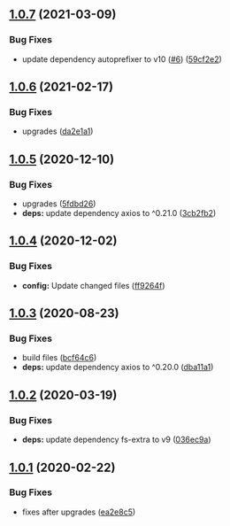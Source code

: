 ## [1.0.7](https://github.com/dword-design/atomizer-plugin-autoprefixer/compare/v1.0.6...v1.0.7) (2021-03-09)


### Bug Fixes

* update dependency autoprefixer to v10 ([#6](https://github.com/dword-design/atomizer-plugin-autoprefixer/issues/6)) ([59cf2e2](https://github.com/dword-design/atomizer-plugin-autoprefixer/commit/59cf2e234e1208fc2d3e5a3c5f9c18e8b1b12958))

## [1.0.6](https://github.com/dword-design/atomizer-plugin-autoprefixer/compare/v1.0.5...v1.0.6) (2021-02-17)


### Bug Fixes

* upgrades ([da2e1a1](https://github.com/dword-design/atomizer-plugin-autoprefixer/commit/da2e1a1109387e4bcc9bc9076e3e14e0c62dc839))

## [1.0.5](https://github.com/dword-design/atomizer-plugin-autoprefixer/compare/v1.0.4...v1.0.5) (2020-12-10)


### Bug Fixes

* upgrades ([5fdbd26](https://github.com/dword-design/atomizer-plugin-autoprefixer/commit/5fdbd262dd9e98efbc693db7f867235c7bfa22b4))
* **deps:** update dependency axios to ^0.21.0 ([3cb2fb2](https://github.com/dword-design/atomizer-plugin-autoprefixer/commit/3cb2fb2f3de1d078ab407f775b5c6c1916b453f4))

## [1.0.4](https://github.com/dword-design/atomizer-plugin-autoprefixer/compare/v1.0.3...v1.0.4) (2020-12-02)


### Bug Fixes

* **config:** Update changed files ([ff9264f](https://github.com/dword-design/atomizer-plugin-autoprefixer/commit/ff9264f6b08709ed62035e5cb08f0cfe0a188c71))

## [1.0.3](https://github.com/dword-design/atomizer-plugin-autoprefixer/compare/v1.0.2...v1.0.3) (2020-08-23)


### Bug Fixes

* build files ([bcf64c6](https://github.com/dword-design/atomizer-plugin-autoprefixer/commit/bcf64c6299491921521086a6a3f944e80541931a))
* **deps:** update dependency axios to ^0.20.0 ([dba11a1](https://github.com/dword-design/atomizer-plugin-autoprefixer/commit/dba11a11f28b8ff759f480fc0cd301b61fd3367b))

## [1.0.2](https://github.com/dword-design/atomizer-plugin-autoprefixer/compare/v1.0.1...v1.0.2) (2020-03-19)


### Bug Fixes

* **deps:** update dependency fs-extra to v9 ([036ec9a](https://github.com/dword-design/atomizer-plugin-autoprefixer/commit/036ec9a521d2f6265521e41eab3de7e2eee3b16a))

## [1.0.1](https://github.com/dword-design/atomizer-plugin-autoprefixer/compare/v1.0.0...v1.0.1) (2020-02-22)


### Bug Fixes

* fixes after upgrades ([ea2e8c5](https://github.com/dword-design/atomizer-plugin-autoprefixer/commit/ea2e8c5ff09c7e6bcb1982c4e7d4b4ae5517c4a4))
